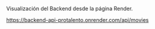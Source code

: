 Visualización del Backend desde la página Render.

https://backend-api-protalento.onrender.com/api/movies
